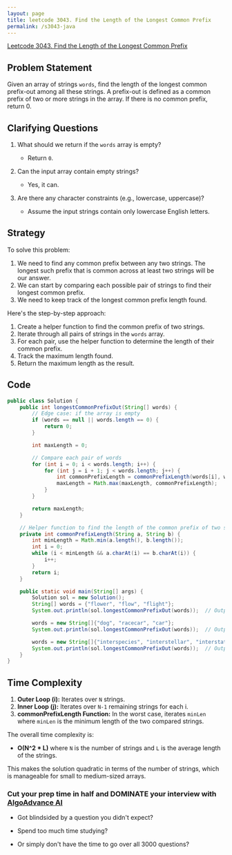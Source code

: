 ```yaml
---
layout: page
title: leetcode 3043. Find the Length of the Longest Common Prefix
permalink: /s3043-java
---
```

[Leetcode 3043. Find the Length of the Longest Common Prefix](https://algoadvance.github.io/algoadvance/l3043)
## Problem Statement

Given an array of strings `words`, find the length of the longest common prefix-out among all these strings. A prefix-out is defined as a common prefix of two or more strings in the array. If there is no common prefix, return 0.

## Clarifying Questions

1. What should we return if the `words` array is empty?
   - Return `0`.

2. Can the input array contain empty strings?
   - Yes, it can.

3. Are there any character constraints (e.g., lowercase, uppercase)?
   - Assume the input strings contain only lowercase English letters.

## Strategy

To solve this problem:
1. We need to find any common prefix between any two strings. The longest such prefix that is common across at least two strings will be our answer.
2. We can start by comparing each possible pair of strings to find their longest common prefix.
3. We need to keep track of the longest common prefix length found.

Here's the step-by-step approach:
1. Create a helper function to find the common prefix of two strings.
2. Iterate through all pairs of strings in the `words` array.
3. For each pair, use the helper function to determine the length of their common prefix.
4. Track the maximum length found.
5. Return the maximum length as the result.

## Code

```java
public class Solution {
    public int longestCommonPrefixOut(String[] words) {
        // Edge case: if the array is empty
        if (words == null || words.length == 0) {
            return 0;
        }

        int maxLength = 0;

        // Compare each pair of words
        for (int i = 0; i < words.length; i++) {
            for (int j = i + 1; j < words.length; j++) {
                int commonPrefixLength = commonPrefixLength(words[i], words[j]);
                maxLength = Math.max(maxLength, commonPrefixLength);
            }
        }

        return maxLength;
    }

    // Helper function to find the length of the common prefix of two strings
    private int commonPrefixLength(String a, String b) {
        int minLength = Math.min(a.length(), b.length());
        int i = 0;
        while (i < minLength && a.charAt(i) == b.charAt(i)) {
            i++;
        }
        return i;
    }

    public static void main(String[] args) {
        Solution sol = new Solution();
        String[] words = {"flower", "flow", "flight"};
        System.out.println(sol.longestCommonPrefixOut(words));  // Output: 2 ("fl")

        words = new String[]{"dog", "racecar", "car"};
        System.out.println(sol.longestCommonPrefixOut(words));  // Output: 0

        words = new String[]{"interspecies", "interstellar", "interstate"};
        System.out.println(sol.longestCommonPrefixOut(words));  // Output: 5 ("inter")
    }
}
```

## Time Complexity

1. **Outer Loop (i):** Iterates over `N` strings.
2. **Inner Loop (j):** Iterates over `N-1` remaining strings for each i.
3. **commonPrefixLength Function:** In the worst case, iterates `minLen` where `minLen` is the minimum length of the two compared strings.

The overall time complexity is:
- **O(N^2 \* L)** where `N` is the number of strings and `L` is the average length of the strings.

This makes the solution quadratic in terms of the number of strings, which is manageable for small to medium-sized arrays.


### Cut your prep time in half and DOMINATE your interview with [AlgoAdvance AI](https://algoAdvance.com)

- Got blindsided by a question you didn't expect?

- Spend too much time studying?

- Or simply don't have the time to go over all 3000 questions?

